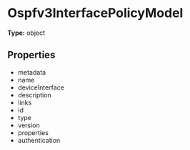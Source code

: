 # Ospfv3InterfacePolicyModel


**Type:** object

## Properties
* metadata
* name
* deviceInterface
* description
* links
* id
* type
* version
* properties
* authentication
